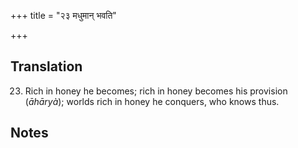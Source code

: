 +++
title = "२३ मधुमान् भवति"

+++
## Translation
23. Rich in honey he becomes; rich in honey becomes his provision  
(*āhāryà*); worlds rich in honey he conquers, who knows thus.

## Notes

